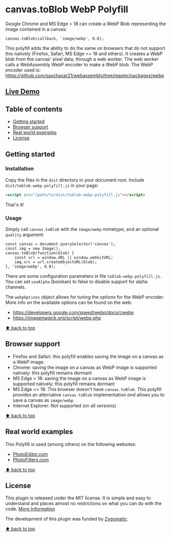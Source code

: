 # canvas.toBlob WebP Polyfill

Google Chrome and MS Edge > 18 can create a WebP Blob representing the
image contained in a canvas:
```
canvas.toBlob(callback, 'image/webp', 0.8);
``` 
This polyfill adds the ability to do the same on browsers that
do not support this natively (Firefox, Safari, MS Edge <= 18 and others).
It creates a WebP blob from the canvas' pixel data, through a web worker.
The web worker calls a WebAssembly WebP encoder to make a WebP blob.
The WebP encoder used is:
https://github.com/saschazar21/webassembly/tree/master/packages/webp

## [Live Demo](https://av01d.github.io/toblob-webp-polyfill/index.html)

## Table of contents
- [Getting started](#getting-started)
- [Browser support](#browser-support)
- [Real world examples](#real-world-examples)
- [License](#license)

## Getting started

### Installation

Copy the files in the `dist` directory in your document root.
Include `dist/toblob-webp-polyfill.js` in your page:
```html
<script src="/path/to/dist/toblob-webp-polyfill.js"></script>
```

That's it!

### Usage

Simply call `canvas.toBlob` with the `image/webp` mimetype, and an optional `quality` argument:

```
const canvas = document.querySelector('canvas');
const img = new Image();
canvas.toBlob(function(blob) {
	const url = window.URL || window.webkitURL;
	img.src = url.createObjectURL(blob);
}, 'image/webp', 0.8);

```

There are some configuration parameters in file `toblob-webp-polyfill.js`.
You can set `useAlpha` (boolean) to false to disable support for alpha channels.

The `webpOptions` object allows for tuning the options for the WebP encoder.
More info on the available options can be found on the web:
- https://developers.google.com/speed/webp/docs/cwebp
- https://imagemagick.org/script/webp.php

[⬆ back to top](#table-of-contents)

## Browser support

- Firefox and Safari: this polyfill enables saving the image on a canvas as a WebP image.
- Chrome: saving the image on a canvas as WebP image is supported natively: this polyfill remains dormant
- MS Edge > 18: saving the image on a canvas as WebP image is supported natively: this polyfill remains dormant
- MS Edge <= 18: This browser doesn't have `canvas.toBlob`. This polyfill provides an alternative `canvas.toBlob` implementation *and* allows you to save a canvas as `image/webp`.
- Internet Explorer: Not supported (on all versions)

[⬆ back to top](#table-of-contents)

## Real world examples

This Polyfill is used (among others) on the following websites:

- [PhotoEditor.com](https://www.photoeditor.com/)
- [PhotoFilters.com](https://www.photofilters.com/)

[⬆ back to top](#table-of-contents)

## License

This plugin is released under the MIT license. It is simple and easy to understand and places almost no restrictions on what you can do with the code.
[More Information](http://en.wikipedia.org/wiki/MIT_License)

The development of this plugin was funded by [Zygomatic](https://www.zygomatic.nl/).

[⬆ back to top](#table-of-contents)
